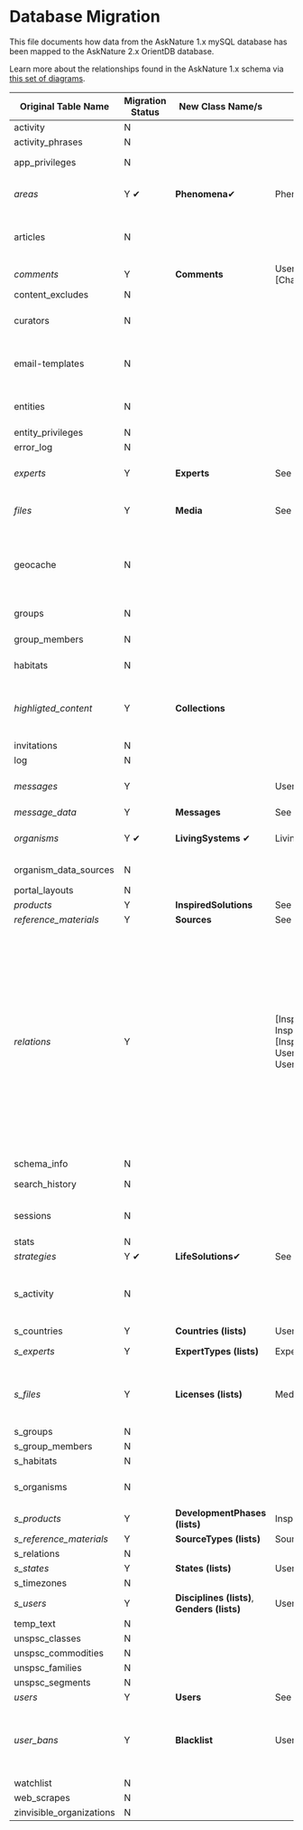 # Database Migration

This file documents how data from the AskNature 1.x mySQL database has been mapped to the AskNature 2.x OrientDB database.

Learn more about the relationships found in the AskNature 1.x schema via [this set of diagrams](https://www.lucidchart.com/documents/view/4170522c-52fa-9c89-b8d7-7bbc0a00ce6b).

| Original Table Name | Migration Status | New Class Name/s | New Edge Name/s | ETL File | Notes |
| ---               | ---   | ---   | ---   | ---   | ---   |
| activity          | N |
| activity_phrases  | N |
| app_privileges    | N | | | | Defines which user types can edit files with various draft-related designations. |
| *areas*             | Y ✔ | **Phenomena**✔ | Phenomena>**ChildOf**>Phenomena✔, See *relations*. | ETLFunctionsCSV.json | AKA Functions. This taxonomy will serve edges connecting solutions with mechanisms AND outcomes. |
| articles          | N |||| Not sure what to do with these yet. We'll probably just start from scratch, since 'articles' don't have many impacts on the graph. |
| *comments*          | Y | **Comments** | Users>**WroteComment**>Comments, [Challenges,InspiredSolutions,LifeSolutions,LivingSystem,Phenomena,Users]>**HasComment**>Comments | ETLCommentsJSON.json | Needs to be imported after dependencies (strategy, product, user). |
| content_excludes  | N |
| curators          | N | | | | There are a few potentially valuable bios in this table, but they're all part of a discontinued curator community.
| email-templates   | N |||| There are some potentially valuable templates in this table, but there's not a great reason for them to live in the new DB. |
| entities          | N |||| This is basically a syntax localization table, which the new app will take care of in a different way. |
| entity_privileges | N |
| error_log         | N |
| *experts*           | Y | **Experts** | See *relations* | ETLExpertsJSON.json | This will likely be deprecated, but is being migrated b/c we're not 100% sure what to do with it yet..
| *files*             | Y | **Media** | See *relations* and *s_files* | ETLFilesJSON.json | We want to be able to do the following, too, but it doesn't exist yet: Users>**AddedMedia(Contributed)**>Media |
| geocache          | N |||| This table is populated by a script that USED TO automatically assign geographic info to addresses entered by users in their bios. The script is now defunct and we don't need this data anyway. |
| groups            | N |||| Defunct service. We'll start from scratch with any future features. |
| group_members     | N |||| Assigned users and roles to various groups. |
| habitats          | N |||| We may introduce a similar class in the future, but will start from scratch if we do. |
| *highligted_content* | Y | **Collections** || ETLCollectionJSON.json | This table contains info on the hand-curated collections of related content. These will represent the first public "collections" that will be owned by the new "AskNature" user.
| invitations       | N |
| log               | N |
| *messages*          | Y | | Users>**SentMessage**>Messages, Users>**ReceivedMessage**>Messages | ETLsender-message-receiver_EdgeJSON.json | Not sure yet how/if these will be integrated, but some users may at least want a record of past conversations. |
| *message_data*      | Y | **Messages** | See *messages* | ETLMessagesJSON.json | |
| *organisms*         | Y ✔ | **LivingSystems** ✔ | LivingSystem>**ChildSystemOf(ChildOf)**>LivingSystem  ✔ | ETLOrganismsCSV.json | Not sure if we really need to house the entire (HUGE) Linnaean taxonomy in AskNature, but we do for now.
| organism_data_sources | N |||| This is a decent list of data sources, but it's not being actively used. |
| portal_layouts    | N |
| *products*          | Y | **InspiredSolutions** | See *relations*, *comments* | ETLProductsJSON.json ||
| *reference_materials* | Y | **Sources** | See *relations* | ETLReferenceJSON.json ||
| *relations*         | Y | | [InspiredSolution,LifeSolution✔]>**HasOutcome**>Phenomena, InspiredSolution>**InspiredBy**>LifeSolution, InspiredSolution>**HasLivingSystem**>LivingSystem✔, [InspiredSolution,LifeSolution]>**StudiedBy**>Experts, [InspiredSolution,LifeSolution, Users]>**HasMedia**>Media, [InspiredSolution,LifeSolution]>**FeaturedIn**>Sources, User>**Friends**>User, User>**HasCollection**>Collections<**InCollection**<[InspiredSolution,LifeSolution] | ETLproduct-function_EdgeJSON.json, ETLstrategy-function_EdgeCSV.json✔, ETLproduct-strategy_EdgeJSON.json,  ETLstrategy-organism_EdgeCSV.json✔, ETLstrategy-expert_EdgeJSON.json, ETLproduct-expert_EdgeJSON.json, ETLstrategy-media_EdgeJSON.json, ETLproduct-media_EdgeJSON.json, ETLuser-media_EdgeJSON.json, ETLuser-user_EdgeJSON.json, ETLstrategy-user_EdgeJSON.json, ETLproduct-user_EdgeJSON.json ||
| schema_info       | N |
| search_history    | N |||| This will be exported and saved for posterity, though. |
| sessions          | N |||| Fun fact: AskNature keeps a log of every single session that's ever happened. 45 million and counting... |
| stats             | N |
| *strategies*        | Y ✔ | **LifeSolutions**✔ | See *relations*, *comments* | ETLStrategiesCSV.json ||
| s_activity        | N |||| Activity feed that would be mostly meaningless, unless we think there's value in cleaning data and showing who our most active users are from the get-go.|
| s_countries       | Y | **Countries (lists)** | Users>**LocatedIn(meta)**>Countries | ETLCountriesJSON.json ||
| *s_experts*         | Y | **ExpertTypes (lists)** | Experts>**ExpertType(meta)**>ExpertTypes | ETLs_expertsJSON.json | Research lab vs individual. This will likely be deprecated. |
| *s_files*           | Y | **Licenses (lists)** | Media>**HasLicense(meta)**>Licences | ETLs_filesJSON.json | This table just lists CC license types and links. Ultimately it doesn't make a whole lot of sense to keep this info stored here, since the list will almost always be out of date. |
| s_groups          | N |
| s_group_members   | N |
| s_habitats        | N |
| s_organisms       | N |||| Conservation status and general organism type. No reason to house this info here. |
| *s_products*        | Y | **DevelopmentPhases (lists)** | InspiredSolution>**InPhase(meta)**>DevelopmentPhase | ETLs_productsJSON.json |
| *s_reference_materials* | Y | **SourceTypes (lists)** | Sources>**IsType(meta)**>SourceType | ETLs_reference_materialsJSON.json ||
| s_relations       | N |
| *s_states*          | Y | **States (lists)** | Users>**LocatedIn(lists)**>States |
| s_timezones       | N |
| *s_users*           | Y | **Disciplines (lists)**, **Genders (lists)** | Users>**Practices(meta)**>Disciplines, Users>**HasGender(meta)**>Genders | ETLDisciplinesJSON.json, ETLGenders.json | Includes user disciplines and genders
| temp_text         | N |
| unspsc_classes    | N |
| unspsc_commodities | N |
| unspsc_families   | N |
| unspsc_segments   | N |
| *users*             | Y | **Users** | See *relations*, *user_bans*, *s_states*, *s_countries*, *s_users*, *comments*, *messages* | ETLUsersJSON.json ||
| *user_bans*         | Y | **Blacklist** | User>**IsFlagged**>Blacklist | ETLuser_bansJSON.json | Not sure how to deal with this yet.. Ultimately we don't really need a whole class of duplicated user info; we just need an IsBanned edge between users/IPs and a "banned" node? OR, perhaps there could be shades of grey in a new (list)?
| watchlist         | N |
| web_scrapes       | N |
| zinvisible_organizations | N |
